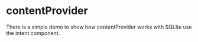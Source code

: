 # contentProvider
There is a simple demo to show how contentProvider works with SQLIte use the intent component.
